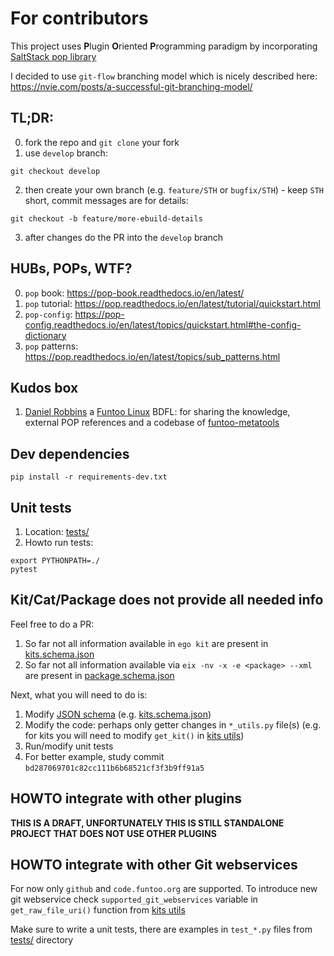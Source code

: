 # For contributors
This project uses **P**lugin **O**riented **P**rogramming paradigm by
incorporating [SaltStack pop library]

I decided to use `git-flow` branching model which is nicely described here:
https://nvie.com/posts/a-successful-git-branching-model/

## TL;DR:
0. fork the repo and `git clone` your fork
1. use `develop` branch:
```
git checkout develop
```
2. then create your own branch (e.g. `feature/STH` or `bugfix/STH`) - keep `STH`
   short, commit messages are for details:
```
git checkout -b feature/more-ebuild-details
```
3. after changes do the PR into the `develop` branch


## HUBs, POPs, WTF?
0. `pop` book: https://pop-book.readthedocs.io/en/latest/
1. `pop` tutorial: https://pop.readthedocs.io/en/latest/tutorial/quickstart.html
2. `pop-config`: https://pop-config.readthedocs.io/en/latest/topics/quickstart.html#the-config-dictionary
3. `pop` patterns: https://pop.readthedocs.io/en/latest/topics/sub_patterns.html


## Kudos box
1. [Daniel Robbins] a [Funtoo Linux] BDFL: for sharing the knowledge, external
POP references and a codebase of [funtoo-metatools]


## Dev dependencies
```
pip install -r requirements-dev.txt
```


## Unit tests
1. Location: [tests/](tests)
2. Howto run tests:
```
export PYTHONPATH=./
pytest
```


## Kit/Cat/Package does not provide all needed info
Feel free to do a PR:
1. So far not all information available in `ego kit` are present in [kits.schema.json]
2. So far not all information available via `eix -nv -x -e <package> --xml` are
   present in [package.schema.json]

Next, what you will need to do is:
1. Modify [JSON schema](metarepo2json/metarepo2json/schemas) (e.g. [kits.schema.json])
2. Modify the code: perhaps only getter changes in `*_utils.py` file(s) (e.g.
   for kits you will need to modify `get_kit()` in [kits utils])
3. Run/modify unit tests
4. For better example, study commit `bd287069701c82cc111b6b68521cf3f3b9ff91a5`


## HOWTO integrate with other plugins
**THIS IS A DRAFT, UNFORTUNATELY THIS IS STILL STANDALONE PROJECT THAT DOES NOT
USE OTHER PLUGINS**


## HOWTO integrate with other Git webservices
For now only `github` and `code.funtoo.org` are supported. To introduce new git
webservice check `supported_git_webservices` variable in `get_raw_file_uri()`
function from [kits utils]

Make sure to write a unit tests, there are examples in `test_*.py` files from
[tests/](tests) directory


[SaltStack pop library]: https://gitlab.com/saltstack/pop/pop
[Daniel Robbins]: https://github.com/danielrobbins
[Funtoo Linux]: https://www.funtoo.org
[funtoo-metatools]: https://code.funtoo.org/bitbucket/users/drobbins/repos/funtoo-metatools/browse
[kits.schema.json]: metarepo2json/metarepo2json/schemas/kit.schema.json
[package.schema.json]: metarepo2json/metarepo2json/schemas/package.schema.json
[kits utils]: metarepo2json/metarepo2json/kits/utils.py
